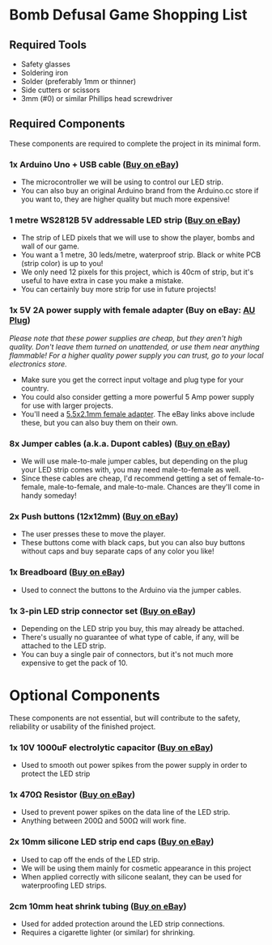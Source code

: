 # Bomb Defusal Game Shopping List

## Required Tools
* Safety glasses
* Soldering iron
* Solder (preferably 1mm or thinner)
* Side cutters or scissors
* 3mm (#0) or similar Phillips head screwdriver

## Required Components
These components are required to complete the project in its minimal form.

### 1x Arduino Uno + USB cable ([Buy on eBay](https://www.ebay.com/itm/253347374216))
* The microcontroller we will be using to control our LED strip.
* You can also buy an original Arduino brand from the Arduino.cc store if you want to, they are higher quality but much more expensive!

### 1 metre WS2812B 5V addressable LED strip ([Buy on eBay](https://www.ebay.com/itm/322058431958))
* The strip of LED pixels that we will use to show the player, bombs and wall of our game.
* You want a 1 metre, 30 leds/metre, waterproof strip. Black or white PCB (strip color) is up to you!
* We only need 12 pixels for this project, which is 40cm of strip, but it's useful to have extra in case you make a mistake.
* You can certainly buy more strip for use in future projects!

### 1x 5V 2A power supply with female adapter (Buy on eBay: [AU Plug](https://www.ebay.com.au/itm/182936154591))
*Please note that these power supplies are cheap, but they aren't high quality. Don't leave them turned on unattended, or use them near anything flammable! For a higher quality power supply you can trust, go to your local electronics store.*
* Make sure you get the correct input voltage and plug type for your country.
* You could also consider getting a more powerful 5 Amp power supply for use with larger projects.
* You'll need a [5.5x2.1mm female adapter](https://www.ebay.com/itm/221503522013). The eBay links above include these, but you can also buy them on their own.

### 8x Jumper cables (a.k.a. Dupont cables) ([Buy on eBay](https://www.ebay.com/itm/182871686698))
* We will use male-to-male jumper cables, but depending on the plug your LED strip comes with, you may need male-to-female as well.
* Since these cables are cheap, I'd recommend getting a set of female-to-female, male-to-female, and male-to-male. Chances are they'll come in handy someday!

### 2x Push buttons (12x12mm) ([Buy on eBay](https://www.ebay.com/itm/182387276369))
* The user presses these to move the player.
* These buttons come with black caps, but you can also buy buttons without caps and buy separate caps of any color you like!

### 1x Breadboard ([Buy on eBay](https://www.ebay.com/itm/183043997431))
* Used to connect the buttons to the Arduino via the jumper cables.

### 1x 3-pin LED strip connector set ([Buy on eBay](https://www.ebay.com/itm/322560873224))
* Depending on the LED strip you buy, this may already be attached.
* There's usually no guarantee of what type of cable, if any, will be attached to the LED strip.
* You can buy a single pair of connectors, but it's not much more expensive to get the pack of 10.

# Optional Components
These components are not essential, but will contribute to the safety, reliability or usability of the finished project.

### 1x 10V 1000uF electrolytic capacitor ([Buy on eBay](https://www.ebay.com/itm/292018365054))
* Used to smooth out power spikes from the power supply in order to protect the LED strip

### 1x 470Ω Resistor ([Buy on eBay](https://www.ebay.com/itm/192076577170))
* Used to prevent power spikes on the data line of the LED strip.
* Anything between 200Ω and 500Ω will work fine.

### 2x 10mm silicone LED strip end caps ([Buy on eBay](https://www.ebay.com/itm/182087898104))
* Used to cap off the ends of the LED strip.
* We will be using them mainly for cosmetic appearance in this project
* When applied correctly with silicone sealant, they can be used for waterproofing LED strips.

### 2cm 10mm heat shrink tubing ([Buy on eBay](https://www.ebay.com/itm/172969343833))
* Used for added protection around the LED strip connections.
* Requires a cigarette lighter (or similar) for shrinking.
